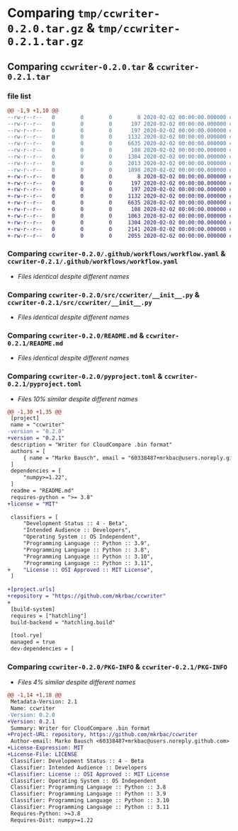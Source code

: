 # Comparing `tmp/ccwriter-0.2.0.tar.gz` & `tmp/ccwriter-0.2.1.tar.gz`

## Comparing `ccwriter-0.2.0.tar` & `ccwriter-0.2.1.tar`

### file list

```diff
@@ -1,9 +1,10 @@
--rw-r--r--   0        0        0        8 2020-02-02 00:00:00.000000 ccwriter-0.2.0/.python-version
--rw-r--r--   0        0        0      197 2020-02-02 00:00:00.000000 ccwriter-0.2.0/requirements-dev.lock
--rw-r--r--   0        0        0      197 2020-02-02 00:00:00.000000 ccwriter-0.2.0/requirements.lock
--rw-r--r--   0        0        0     1132 2020-02-02 00:00:00.000000 ccwriter-0.2.0/.github/workflows/workflow.yaml
--rw-r--r--   0        0        0     6635 2020-02-02 00:00:00.000000 ccwriter-0.2.0/src/ccwriter/__init__.py
--rw-r--r--   0        0        0      108 2020-02-02 00:00:00.000000 ccwriter-0.2.0/.gitignore
--rw-r--r--   0        0        0     1304 2020-02-02 00:00:00.000000 ccwriter-0.2.0/README.md
--rw-r--r--   0        0        0     2013 2020-02-02 00:00:00.000000 ccwriter-0.2.0/pyproject.toml
--rw-r--r--   0        0        0     1898 2020-02-02 00:00:00.000000 ccwriter-0.2.0/PKG-INFO
+-rw-r--r--   0        0        0        8 2020-02-02 00:00:00.000000 ccwriter-0.2.1/.python-version
+-rw-r--r--   0        0        0      197 2020-02-02 00:00:00.000000 ccwriter-0.2.1/requirements-dev.lock
+-rw-r--r--   0        0        0      197 2020-02-02 00:00:00.000000 ccwriter-0.2.1/requirements.lock
+-rw-r--r--   0        0        0     1132 2020-02-02 00:00:00.000000 ccwriter-0.2.1/.github/workflows/workflow.yaml
+-rw-r--r--   0        0        0     6635 2020-02-02 00:00:00.000000 ccwriter-0.2.1/src/ccwriter/__init__.py
+-rw-r--r--   0        0        0      108 2020-02-02 00:00:00.000000 ccwriter-0.2.1/.gitignore
+-rw-r--r--   0        0        0     1063 2020-02-02 00:00:00.000000 ccwriter-0.2.1/LICENSE
+-rw-r--r--   0        0        0     1304 2020-02-02 00:00:00.000000 ccwriter-0.2.1/README.md
+-rw-r--r--   0        0        0     2141 2020-02-02 00:00:00.000000 ccwriter-0.2.1/pyproject.toml
+-rw-r--r--   0        0        0     2055 2020-02-02 00:00:00.000000 ccwriter-0.2.1/PKG-INFO
```

### Comparing `ccwriter-0.2.0/.github/workflows/workflow.yaml` & `ccwriter-0.2.1/.github/workflows/workflow.yaml`

 * *Files identical despite different names*

### Comparing `ccwriter-0.2.0/src/ccwriter/__init__.py` & `ccwriter-0.2.1/src/ccwriter/__init__.py`

 * *Files identical despite different names*

### Comparing `ccwriter-0.2.0/README.md` & `ccwriter-0.2.1/README.md`

 * *Files identical despite different names*

### Comparing `ccwriter-0.2.0/pyproject.toml` & `ccwriter-0.2.1/pyproject.toml`

 * *Files 10% similar despite different names*

```diff
@@ -1,30 +1,35 @@
 [project]
 name = "ccwriter"
-version = "0.2.0"
+version = "0.2.1"
 description = "Writer for CloudCompare .bin format"
 authors = [
     { name = "Marko Bausch", email = "60338487+mrkbac@users.noreply.github.com" }
 ]
 dependencies = [
     "numpy>=1.22",
 ]
 readme = "README.md"
 requires-python = ">= 3.8"
+license = "MIT"
 
 classifiers = [
     "Development Status :: 4 - Beta",
     "Intended Audience :: Developers",
     "Operating System :: OS Independent",
     "Programming Language :: Python :: 3.9",
     "Programming Language :: Python :: 3.8",
     "Programming Language :: Python :: 3.10",
     "Programming Language :: Python :: 3.11",
+    "License :: OSI Approved :: MIT License",
 ]
 
+[project.urls]
+repository = "https://github.com/mkrbac/ccwriter"
+
 [build-system]
 requires = ["hatchling"]
 build-backend = "hatchling.build"
 
 [tool.rye]
 managed = true
 dev-dependencies = [
```

### Comparing `ccwriter-0.2.0/PKG-INFO` & `ccwriter-0.2.1/PKG-INFO`

 * *Files 4% similar despite different names*

```diff
@@ -1,14 +1,18 @@
 Metadata-Version: 2.1
 Name: ccwriter
-Version: 0.2.0
+Version: 0.2.1
 Summary: Writer for CloudCompare .bin format
+Project-URL: repository, https://github.com/mkrbac/ccwriter
 Author-email: Marko Bausch <60338487+mrkbac@users.noreply.github.com>
+License-Expression: MIT
+License-File: LICENSE
 Classifier: Development Status :: 4 - Beta
 Classifier: Intended Audience :: Developers
+Classifier: License :: OSI Approved :: MIT License
 Classifier: Operating System :: OS Independent
 Classifier: Programming Language :: Python :: 3.8
 Classifier: Programming Language :: Python :: 3.9
 Classifier: Programming Language :: Python :: 3.10
 Classifier: Programming Language :: Python :: 3.11
 Requires-Python: >=3.8
 Requires-Dist: numpy>=1.22
```

